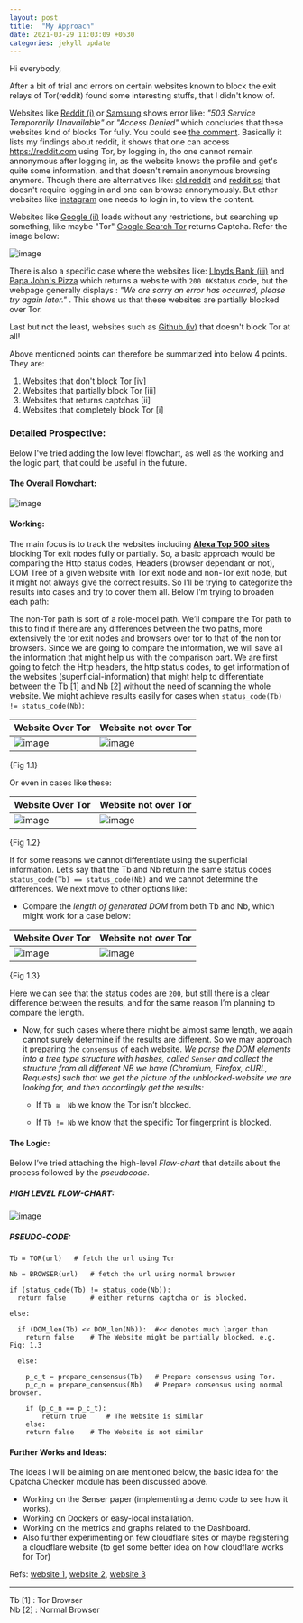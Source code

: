 ```yaml
---
layout: post
title:  "My Approach"
date: 2021-03-29 11:03:09 +0530
categories: jekyll update
---
```


Hi everybody,

After a bit of trial and errors on certain websites known to block the exit relays of Tor(reddit) found some interesting stuffs, that I didn't know of.

Websites like [Reddit (i)](https://reddit.com) or [Samsung](https://www.samsung.com/) shows error like: _"503 Service Temporarily Unavailable"_ or _"Access Denied"_ which concludes that these websites kind of blocks Tor fully.  You could see [the comment](https://gitlab.torproject.org/tpo/community/support/-/issues/40013#note_2728858). Basically it lists my findings about reddit, it shows that one can access https://reddit.com using Tor, by logging in, tho one cannot remain annonymous after logging in, as the website knows the profile and get's quite some information, and that doesn't remain anonymous browsing anymore.
Though there are alternatives like: [old reddit](https://old.reddit.com) and [reddit ssl](https://ssl.reddit.com) that doesn't require logging in and one can browse annonymously.
But other websites like [instagram](https://instagram.com) one needs to login in, to view the content. 

Websites like [Google (ii)](https://google.com) loads without any restrictions, but searching up something, like maybe "Tor" [Google Search Tor](https://www.google.com/search?q=tor) returns Captcha. 
Refer the image below: 

![image](https://user-images.githubusercontent.com/34208125/112763802-a582cd00-9023-11eb-87bb-073797a82795.png)

There is also a specific case where the websites like: [Lloyds Bank (iii)](https://www.lloydsbank.com/) and [Papa John's Pizza](https://www.papajohns.com/) which returns a website with `200 OK`status code, but the webpage generally displays : _"We are sorry an error has occurred, please try again later."_ . This shows us that these websites are partially blocked over Tor.

Last but not the least, websites such as [Github (iv)](https://github.com/) that doesn't block Tor at all!  


Above mentioned points can therefore be summarized into below 4 points. They are:

1. Websites that don't block Tor      [iv]
2. Websites that partially block Tor  [iii]
3. Websites that returns captchas     [ii]
4. Websites that completely block Tor [i]

### **Detailed Prospective:** ###

Below I've tried adding the low level flowchart, as well as the working and the logic part, that could be useful in the future.

#### The Overall Flowchart: ####

![image](https://user-images.githubusercontent.com/34208125/112788271-266bb400-9078-11eb-9a72-6932a6e7291d.png)

#### Working: ####

The main focus is to track the websites including [**Alexa Top 500 sites**](https://www.alexa.com/topsites) blocking Tor exit nodes fully or partially. So, a basic approach would be comparing the Http status codes, Headers (browser dependant or not), DOM Tree of a given website with Tor exit node and non-Tor exit node, but it might not always give the correct results. So I’ll be trying to categorize the results into cases and try to cover them all. Below I’m trying to broaden each path:

The non-Tor path is sort of a role-model path. We’ll compare the Tor path to this to find if there are any differences between the two paths, more extensively the tor exit nodes and browsers over tor to that of the non tor browsers. Since we are going to compare the information, we will save all the information that might help us with the comparison part. We are first going to fetch the Http headers, the http status codes, to get information of the websites (superficial-information) that might help to differentiate between the Tb [1] and Nb [2] without the need of scanning the whole website. We might achieve results easily for cases when `status_code(Tb) != status_code(Nb)`: 

Website Over Tor | Website not over Tor
--------|--------
![image](https://user-images.githubusercontent.com/34208125/112788793-451e7a80-9079-11eb-8ff3-812e4a942870.png) | ![image](https://user-images.githubusercontent.com/34208125/112788866-75661900-9079-11eb-928e-2083aac75f91.png)
{Fig 1.1}

Or even in cases like these: 

Website Over Tor | Website not over Tor
--------|--------
![image](https://user-images.githubusercontent.com/34208125/112789352-882d1d80-907a-11eb-92ee-a012a2bc8bc6.png) | ![image](https://user-images.githubusercontent.com/34208125/112789391-9b3fed80-907a-11eb-90a6-88012df9c589.png)
{Fig 1.2}

If for some reasons we cannot differentiate using the superficial information. Let’s say that the Tb and Nb return the same status codes `status_code(Tb) == status_code(Nb)` and we cannot determine the differences. 
We next move to other options like:
* Compare the _length of generated DOM_ from both Tb and Nb, which might work for a case below: 
 
Website Over Tor | Website not over Tor
--------|--------
![image](https://user-images.githubusercontent.com/34208125/112789546-f4a81c80-907a-11eb-8961-4563fb040236.png) | ![image](https://user-images.githubusercontent.com/34208125/112789554-f83ba380-907a-11eb-9192-f65e649e344d.png)
{Fig 1.3}

Here we can see that the status codes are `200`, but still there is a clear difference between the results, and for the same reason I’m planning to compare the length. 

* Now, for such cases where there might be almost same length, we again cannot surely determine if the results are different. So we may approach it preparing the `consensus` of each website. _We parse the DOM elements into a tree type structure with hashes, called `Senser` and collect the structure from all different NB we have (Chromium, Firefox, cURL, Requests) such that we get the picture of the unblocked-website we are looking for, and then accordingly get the results:_
 
	* If `Tb ≅  Nb` we know the Tor isn’t blocked.
  
	* If `Tb != Nb` we know that the specific Tor fingerprint is blocked.

#### The Logic: ####

Below I’ve tried attaching the high-level _Flow-chart_ that details about the process followed by the _pseudocode_. 

##### HIGH LEVEL FLOW-CHART: #####

![image](https://user-images.githubusercontent.com/34208125/112789927-d4c52880-907b-11eb-96da-706d7cd25ab9.png)

##### PSEUDO-CODE: #####

```Python3
Tb = TOR(url)   # fetch the url using Tor

Nb = BROWSER(url)   # fetch the url using normal browser

if (status_code(Tb) != status_code(Nb)): 
  return false      # either returns captcha or is blocked.
  
else:

  if (DOM_len(Tb) << DOM_len(Nb)):	#<< denotes much larger than
    return false    # The Website might be partially blocked. e.g. Fig: 1.3
    
  else:
  
    p_c_t = prepare_consensus(Tb)   # Prepare consensus using Tor.
    p_c_n = prepare_consensus(Nb)   # Prepare consensus using normal browser.
    
    if (p_c_n == p_c_t):
    	return true     # The Website is similar
    else:
	return false    # The Website is not similar
  ```
  
  
#### **Further Works and Ideas:** ####

The ideas I will be aiming on are mentioned below, the basic idea for the Cpatcha Checker module has been discussed above.

* Working on the Senser paper (implementing a demo code to see how it works). 
* Working on Dockers or easy-local installation.
* Working on the metrics and graphs related to the Dashboard.
* Also further experimenting on few cloudflare sites or maybe registering a cloudflare website (to get some better idea on how cloudflare works for Tor)  

Refs: [website 1](https://blog.cloudflare.com/cloudflare-onion-service/), [website 2](https://blog.cloudflare.com/the-trouble-with-tor/), [website 3](https://blog.torproject.org/trouble-cloudflare?page=1)


-----------------------------------------
Tb [1] : Tor Browser  
Nb [2] : Normal Browser 





